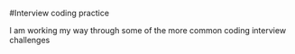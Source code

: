 #Interview coding practice

I am working my way through some of the more common coding interview challenges

